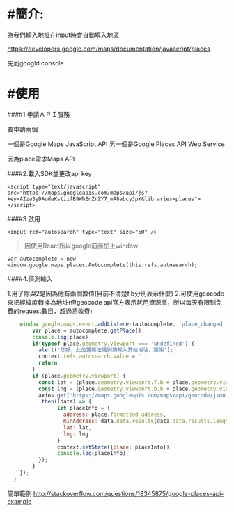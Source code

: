 # #簡介:

為我們輸入地址在input時會自動填入地區


https://developers.google.com/maps/documentation/javascript/places

先到googld console


# #使用

####1.申請ＡＰＩ服務

要申請兩個

一個是Google Maps JavaScript API
另一個是Google Places API Web Service

因為place需求Maps API


####2.載入SDK並更改api key

```
<script type="text/javascript" src="https://maps.googleapis.com/maps/api/js?key=AIzaSyDAodeKstiifB9WhEnZrZY7_mA8abcyJpY&libraries=places"></script>
```

####3.啟用

```
<input ref="autosearch" type="text" size="50" />
```

>因使用React所以google前面加上window

```
var autocomplete = new window.google.maps.places.Autocomplete(this.refs.autosearch);

```


####4.偵測輸入

1.用了除與2是因為他有兩個數值(目前不清楚f,b分別表示什麼)
2.可使用geocode來把經緯度轉換為地址(但geocode api官方表示耗用資源高，所以每天有限制免費的request數目，超過將收費)

```javascript
    window.google.maps.event.addListener(autocomplete, 'place_changed', function () {
        var place = autocomplete.getPlace();
        console.log(place)
        if(typeof place.geometry.viewport === 'undefined') {
          alert('您好，此位置無法識別請輸入其他地址，謝謝');
          context.refs.autosearch.value = '';
          return
        }
        if (place.geometry.viewport) {
          const lat = (place.geometry.viewport.f.b + place.geometry.viewport.f.f) / 2;
          const lng = (place.geometry.viewport.b.b + place.geometry.viewport.b.f) / 2;
          axios.get('https://maps.googleapis.com/maps/api/geocode/json?latlng=' + lat + ',' + lng)
          .then((data) => {
                let placeInfo = {
                  address: place.formatted_address,
                  minAddress: data.data.results[data.data.results.length - 4].formatted_address, 
                  lat: lat,
                  lng: lng
                }
                context.setState({place: placeInfo});
                console.log(placeInfo)
          });
        }
    });
  }
```

簡單範例
http://stackoverflow.com/questions/18345875/google-places-api-example

